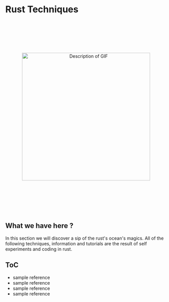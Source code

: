 # Rust Techniques

<div style="text-align: center;"><img src="/rust-logo.svg" alt="Description of GIF" style="width:400px; display: inline-block; padding: 100px 0 100px 0"/></div>


## What we have here ? 

In this section we will discover a sip of the rust's ocean's magics.
All of the following techniques, information and tutorials are the result of self experiments and coding in rust.


## ToC

- sample reference
- sample reference
- sample reference
- sample reference